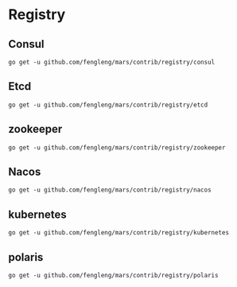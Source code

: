 # Registry

## Consul

```shell
go get -u github.com/fengleng/mars/contrib/registry/consul
```

## Etcd

```shell
go get -u github.com/fengleng/mars/contrib/registry/etcd
```

## zookeeper

```shell
go get -u github.com/fengleng/mars/contrib/registry/zookeeper
```

## Nacos

```shell
go get -u github.com/fengleng/mars/contrib/registry/nacos
```

## kubernetes

```shell
go get -u github.com/fengleng/mars/contrib/registry/kubernetes
```

## polaris

```shell
go get -u github.com/fengleng/mars/contrib/registry/polaris
```